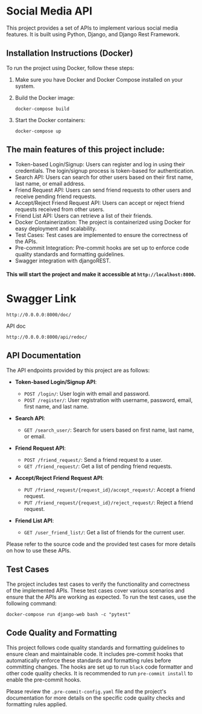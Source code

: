# Social Media API
This project provides a set of APIs to implement various social media features. It is built using Python, Django, and Django Rest Framework.

## Installation Instructions (Docker)

To run the project using Docker, follow these steps:

1. Make sure you have Docker and Docker Compose installed on your system.

2. Build the Docker image:
   ```
   docker-compose build
   ```
3. Start the Docker containers:
   ```
   docker-compose up
   ```
## The main features of this project include:

- Token-based Login/Signup: Users can register and log in using their credentials. The login/signup process is token-based for authentication.
- Search API: Users can search for other users based on their first name, last name, or email address.
- Friend Request API: Users can send friend requests to other users and receive pending friend requests.
- Accept/Reject Friend Request API: Users can accept or reject friend requests received from other users.
- Friend List API: Users can retrieve a list of their friends.
- Docker Containerization: The project is containerized using Docker for easy deployment and scalability.
- Test Cases: Test cases are implemented to ensure the correctness of the APIs.
- Pre-commit Integration: Pre-commit hooks are set up to enforce code quality standards and formatting guidelines.
- Swagger integration with djangoREST.


#### This will start the project and make it accessible at `http://localhost:8000`.

# Swagger Link
```
http://0.0.0.0:8000/doc/
```
API doc
```
http://0.0.0.0:8000/api/redoc/
```

## API Documentation

The API endpoints provided by this project are as follows:

- **Token-based Login/Signup API**:
  - `POST /login/`: User login with email and password.
  - `POST /register/`: User registration with username, password, email, first name, and last name.

- **Search API**:
  - `GET /search_user/`: Search for users based on first name, last name, or email.

- **Friend Request API**:
  - `POST /friend_request/`: Send a friend request to a user.
  - `GET /friend_request/`: Get a list of pending friend requests.

- **Accept/Reject Friend Request API**:
  - `PUT /friend_request/{request_id}/accept_request/`: Accept a friend request.
  - `PUT /friend_request/{request_id}/reject_request/`: Reject a friend request.

- **Friend List API**:
  - `GET /user_friend_list/`: Get a list of friends for the current user.

Please refer to the source code and the provided test cases for more details on how to use these APIs.

## Test Cases

The project includes test cases to verify the functionality and correctness of the implemented APIs. These test cases cover various scenarios and ensure that the APIs are working as expected. To run the test cases, use the following command:

```
docker-compose run django-web bash -c "pytest"
```

## Code Quality and Formatting

This project follows code quality standards and formatting guidelines to ensure clean and maintainable code. It includes pre-commit hooks that automatically enforce these standards and formatting rules before committing changes. The hooks are set up to run `black` code formatter and other code quality checks. It is recommended to run `pre-commit install` to enable the pre-commit hooks.

Please review the `.pre-commit-config.yaml` file and the project's documentation for more details on the specific code quality checks and formatting rules applied.
